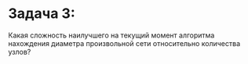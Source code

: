 # Задача 3:
Какая сложность наилучшего на текущий момент алгоритма нахождения диаметра произвольной сети относительно количества узлов?
